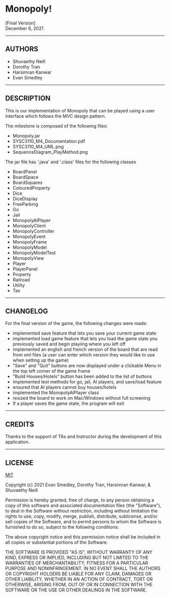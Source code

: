 
# Monopoly!
[Final Version]<br/>
December 6, 2021

-----------------------------------------------------------------------------
## AUTHORS	
- Shuvaethy Neill<br/>
- Dorothy Tran<br/>
- Harsimran Kanwar<br/>
- Evan Smedley<br/>

-----------------------------------------------------------------------------
## DESCRIPTION

This is our implementation of Monopoly that can be played using a user interface which follows the MVC design pattern.

The milestone is composed of the following files:
- Monopoly.jar
- SYSC3110_M4_Documentation.pdf
- SYSC3110_M4_UML.png
- SequenceDiagram_PlayMethod.png

The jar file has '.java' and '.class' files for the following classes
- BoardPanel
- BoardSpace
- BoardSquares
- ColouredProperty
- Dice
- DiceDisplay
- FreeParking
- Go
- Jail
- MonopolyAIPlayer
- MonopolyClient
- MonopolyController
- MonopolyEvent
- MonopolyFrame
- MonopolyModel
- MonopolyModelTest
- MonopolyView
- Player
- PlayerPanel
- Property
- Railroad
- Utility
- Tax

-----------------------------------------------------------------
## CHANGELOG

For the final version of the game, the following changes were made:
- implemented save feature that lets you save your current game state
- implemented load game feature that lets you load the game state you previously saved and begin playiing where you left off
- implemented an english and french version of the board that are read from xml files (a user can enter which version they would like to use when setting up the game)
- "Save" and "Quit" buttons are now displayed under a clickable Menu in the top left corner of the game frame
- "Build Houses/Hotels" button has been added to the list of buttons
- implemented test methods for go, jail, AI players, and save/load feature
- ensured that AI players cannot buy houses/hotels
- implemented the MonopolyAIPlayer class
- resized the board to work on Mac/Windows without full screening 
- If a player saves the game state, the program will exit

-----------------------------------------------------------------
## CREDITS

Thanks to the support of TAs and Instructor during the development of this
application.


-----------------------------------------------------------------
## LICENSE

[MIT](https://choosealicense.com/licenses/mit/)

Copyright (c) 2021 Evan Smedley, Dorothy Tran, Harsimran Kanwar, & Shuvaethy Neill

Permission is hereby granted, free of charge, to any person obtaining a copy
of this software and associated documentation files (the "Software"), to deal
in the Software without restriction, including without limitation the rights
to use, copy, modify, merge, publish, distribute, sublicense, and/or sell
copies of the Software, and to permit persons to whom the Software is
furnished to do so, subject to the following conditions:

The above copyright notice and this permission notice shall be included in all
copies or substantial portions of the Software.

THE SOFTWARE IS PROVIDED "AS IS", WITHOUT WARRANTY OF ANY KIND, EXPRESS OR
IMPLIED, INCLUDING BUT NOT LIMITED TO THE WARRANTIES OF MERCHANTABILITY,
FITNESS FOR A PARTICULAR PURPOSE AND NONINFRINGEMENT. IN NO EVENT SHALL THE
AUTHORS OR COPYRIGHT HOLDERS BE LIABLE FOR ANY CLAIM, DAMAGES OR OTHER
LIABILITY, WHETHER IN AN ACTION OF CONTRACT, TORT OR OTHERWISE, ARISING FROM,
OUT OF OR IN CONNECTION WITH THE SOFTWARE OR THE USE OR OTHER DEALINGS IN THE
SOFTWARE.
